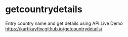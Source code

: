 # getcountrydetails
Entry country name and get details using API
Live Demo
https://kartikayftw.github.io/getcountrydetails/

